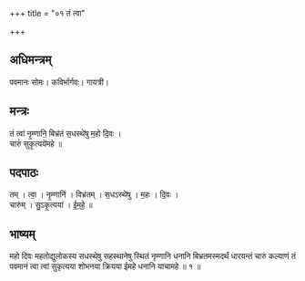 +++
title = "०१ तं त्वा"

+++
## अधिमन्त्रम्
पवमानः सोमः। कविर्भार्गवः। गायत्री।

## मन्त्रः
तं त्वा॑ नृ॒म्णानि॒ बिभ्र॑तं स॒धस्थे॑षु म॒हो दि॒वः ।  
चारुं॑ सुकृ॒त्यये॑महे ॥

## पदपाठः
तम् । त्वा॒ । नृ॒म्णानि॑ । विभ्र॑तम् । स॒धऽस्थे॑षु । म॒हः । दि॒वः ।  
चारु॑म् । सु॒ऽकृ॒त्यया॑ । ई॒म॒हे॒ ॥

## भाष्यम्
महो दिवः महतोद्युलोकस्य सधस्थेषु सहस्थानेषु स्थितं नृम्णानि धनानि बिभ्रतमस्मदर्थं धारयन्तं चारुं कल्याणं तं पवमानं त्वा त्वां सुकृत्यया शोभनया क्रियया ईमहे धनानि याचामहे ॥ १ ॥